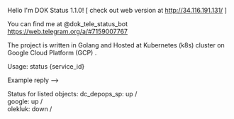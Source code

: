 Hello I'm DOK Status 1.1.0! [ check out web version at http://34.116.191.131/ ]

You can find me at @dok_tele_status_bot https://web.telegram.org/a/#7159007767

The project is written in Golang and Hosted at Kubernetes (k8s) cluster on Google Cloud Platform (GCP) .

Usage: status {service_id}

Example reply -->

Status for listed objects:
dc_depops_sp: up /\
google: up /\
olekluk: down \/
